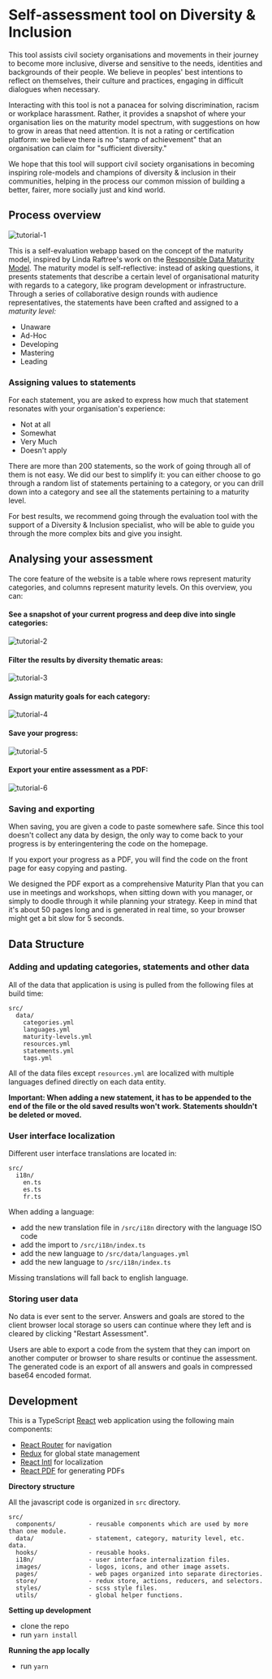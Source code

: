 # Self-assessment tool on Diversity & Inclusion

This tool assists civil society organisations and movements in their journey to become more inclusive, diverse and sensitive to the needs, identities and backgrounds of their people. We believe in peoples\' best intentions to reflect on themselves, their culture and practices, engaging in difficult dialogues when necessary.

Interacting with this tool is not a panacea for solving discrimination, racism or workplace harassment. Rather, it provides a snapshot of where your organisation lies on the maturity model spectrum, with suggestions on how to grow in areas that need attention. It is not a rating or certification platform: we believe there is no "stamp of achievement" that an organisation can claim for "sufficient diversity."

We hope that this tool will support civil society organisations in becoming inspiring role-models and champions of diversity & inclusion in their communities, helping in the process our common mission of building a better, fairer, more socially just and kind world.

## Process overview

![tutorial-1](/resources/digna-tutorial-1.gif)

This is a self-evaluation webapp based on the concept of the maturity model, inspired by Linda Raftree's work on the [Responsible Data Maturity Model](https://lindaraftree.com/2019/10/17/a-responsible-data-maturity-model-for-non-profits/). The maturity model is self-reflective: instead of asking questions, it presents statements that describe a certain level of organisational maturity with regards to a category, like program development or infrastructure. Through a series of collaborative design rounds with audience representatives, the statements have been crafted and assigned to a _maturity level:_

- Unaware
- Ad-Hoc
- Developing
- Mastering
- Leading

### Assigning values to statements

For each statement, you are asked to express how much that statement resonates with your organisation's experience:

- Not at all
- Somewhat
- Very Much
- Doesn't apply

There are more than 200 statements, so the work of going through all of them is not easy. We did our best to simplify it: you can either choose to go through a random list of statements pertaining to a category, or you can drill down into a category and see all the statements pertaining to a maturity level.

For best results, we recommend going through the evaluation tool with the support of a Diversity & Inclusion specialist, who will be able to guide you through the more complex bits and give you insight.

## Analysing your assessment

The core feature of the website is a table where rows represent maturity categories, and columns represent maturity levels. On this overview, you can:

#### See a snapshot of your current progress and deep dive into single categories:

![tutorial-2](/resources/digna-tutorial-2.gif)

#### Filter the results by diversity thematic areas:

![tutorial-3](/resources/digna-tutorial-3.gif)

#### Assign maturity goals for each category:

![tutorial-4](/resources/digna-tutorial-4.gif)

#### Save your progress:

![tutorial-5](/resources/digna-tutorial-5.gif)

#### Export your entire assessment as a PDF:

![tutorial-6](/resources/digna-tutorial-6.gif)

### Saving and exporting

When saving, you are given a code to paste somewhere safe. Since this tool doesn't collect any data by design, the only way to come back to your progress is by enteringentering the code on the homepage.

If you export your progress as a PDF, you will find the code on the front page for easy copying and pasting.

We designed the PDF export as a comprehensive Maturity Plan that you can use in meetings and workshops, when sitting down with you manager, or simply to doodle through it while planning your strategy. Keep in mind that it's about 50 pages long and is generated in real time, so your browser might get a bit slow for 5 seconds.

## Data Structure

### Adding and updating categories, statements and other data

All of the data that application is using is pulled from the following files at build time:

```
src/
  data/
    categories.yml
    languages.yml
    maturity-levels.yml
    resources.yml
    statements.yml
    tags.yml
```

All of the data files except `resources.yml` are localized with multiple languages defined directly on each data entity.

**Important: When adding a new statement, it has to be appended to the end of the file or the old saved results won't work. Statements shouldn't be deleted or moved.**

### User interface localization

Different user interface translations are located in:

```
src/
  i18n/
    en.ts
    es.ts
    fr.ts
```

When adding a language:

- add the new translation file in `/src/i18n` directory with the language ISO code
- add the import to `/src/i18n/index.ts`
- add the new language to `/src/data/languages.yml`
- add the new language to `/src/i18n/index.ts`

Missing translations will fall back to english language.

### Storing user data

No data is ever sent to the server. Answers and goals are stored to the client browser local storage so users can continue where they left and is cleared by clicking "Restart Assessment".

Users are able to export a code from the system that they can import on another computer or browser to share results or continue the assessment. The generated code is an export of all answers and goals in compressed base64 encoded format.

## Development

This is a TypeScript [React](https://reactjs.org/) web application using the following main components:

- [React Router](https://reactrouter.com/web/guides/quick-start) for navigation
- [Redux](https://react-redux.js.org/) for global state management
- [React Intl](https://formatjs.io/docs/react-intl/) for localization
- [React PDF](https://github.com/diegomura/react-pdf) for generating PDFs

**Directory structure**

All the javascript code is organized in `src` directory.

```
src/
  components/         - reusable components which are used by more than one module.
  data/               - statement, category, maturity level, etc. data.
  hooks/              - reusable hooks.
  i18n/               - user interface internalization files.
  images/             - logos, icons, and other image assets.
  pages/              - web pages organized into separate directories.
  store/              - redux store, actions, reducers, and selectors.
  styles/             - scss style files.
  utils/              - global helper functions.
```

**Setting up development**

- clone the repo
- run `yarn install`

**Running the app locally**

- run `yarn`
